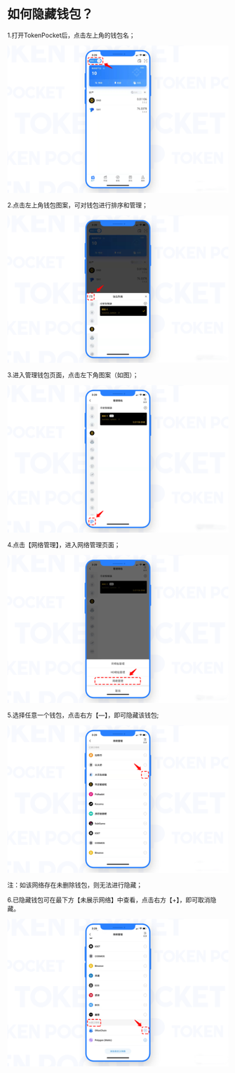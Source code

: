 # 如何隐藏钱包？

1.打开TokenPocket后，点击左上角的钱包名；

![](<../.gitbook/assets/1 (27).png>)

2.点击左上角钱包图案，可对钱包进行排序和管理；

![](<../.gitbook/assets/2 (17).png>)

3.进入管理钱包页面，点击左下角图案（如图）；

![](<../.gitbook/assets/3 (17).png>)

4.点击【网络管理】，进入网络管理页面；

![](<../.gitbook/assets/4 (12).png>)

5.选择任意一个钱包，点击右方【—】，即可隐藏该钱包;

![](<../.gitbook/assets/5 (8).png>)

注：如该网络存在未删除钱包，则无法进行隐藏；

6.已隐藏钱包可在最下方【未展示网络】中查看，点击右方【+】，即可取消隐藏。

![](<../.gitbook/assets/6 (4).png>)
